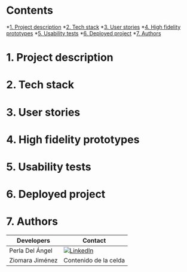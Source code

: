 # Contents

*[1. Project description](#1-project-description)
*[2. Tech stack](#2-tech-stack)
*[3. User stories](#3-user-stories)
*[4. High fidelity prototypes](#4-high-fidelity-prototypes)
*[5. Usability tests](#5-usability-tests)
*[6. Deployed project](#6-deployed-project)
*[7. Authors](#7-authors)

# 1. Project description

# 2. Tech stack

# 3. User stories

# 4. High fidelity prototypes

# 5. Usability tests

# 6. Deployed project

# 7. Authors
| Developers | Contact |
| ------------- | ------------- |
| Perla Del Ángel | [![LinkedIn](https://img.shields.io/badge/linkedin-%230077B5.svg?style=for-the-badge&logo=linkedin&logoColor=white)](https://www.linkedin.com/)|
| Ziomara Jiménez | Contenido de la celda  |
